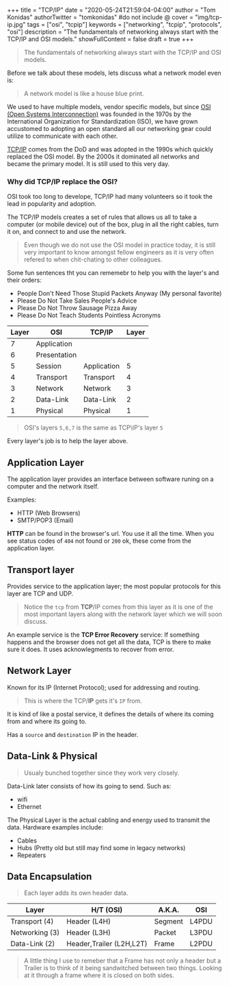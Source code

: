 +++
title = "TCP/IP"
date = "2020-05-24T21:59:04-04:00"
author = "Tom Konidas"
authorTwitter = "tomkonidas" #do not include @
cover = "img/tcp-ip.jpg"
tags = ["osi", "tcpip"]
keywords = ["networking", "tcpip", "protocols", "osi"]
description = "The fundamentals of networking always start with the TCP/IP and OSI models."
showFullContent = false
draft = true
+++

> The fundamentals of networking always start with the TCP/IP and OSI models.

Before we talk about these models, lets discuss what a network model even is:

> A network model is like a house blue print.

We used to have multiple models, vendor specific models, but since [OSI (Open Systems Interconnection)](https://en.wikipedia.org/wiki/OSI_model) was founded in the 1970s by the International Organization for Standardization (ISO), 
we have grown accustomed to adopting an open standard all our networking gear could utilize to communicate with each other.

[TCP/IP](https://en.wikipedia.org/wiki/Internet_protocol_suite) comes from the DoD and was adopted in the 1990s which quickly replaced the OSI model.
By the 2000s it dominated all networks and became the primary model. It is still used to this very day.

### Why did TCP/IP replace the OSI?
OSI took too long to develope, TCP/IP had many volunteers so it took the lead in popularity and adoption.

The TCP/IP models creates a set of rules that allows us all to take a computer
(or mobile device) out of the box, plug in all the right cables, turn it on,
and connect to and use the network.

> Even though we do not use the OSI model in practice today, it is still very important to know amongst fellow engineers
> as it is very often refered to when chit-chating to other colleagues. 

Some fun sentences tht you can rememebr to help you with the layer's and their orders:
- People Don't Need Those Stupid Packets Anyway (My personal favorite)
- Please Do Not Take Sales People's Advice
- Please Do Not Throw Sausage Pizza Away
- Please Do Not Teach Students Pointless Acronyms

|Layer|OSI|TCP/IP|Layer|
|---|---|---|---|
|7|Application||
|6|Presentation||
|5|Session|Application|5|
|4|Transport|Transport|4|
|3|Network|Network|3|
|2|Data-Link|Data-Link|2|
|1|Physical|Physical|1|

> OSI's layers `5,6,7` is the same as TCP\IP's layer `5`

Every layer's job is to help the layer above.

## Application Layer

The application layer provides an interface between software runing on a computer and the network itself.

Examples:
- HTTP (Web Browsers)
- SMTP/POP3 (Email)

**HTTP** can be found in the browser's url. You use it all the time.
When you see status codes of `404` not found or `200` ok, these come from the application layer.

## Transport layer

Provides service to the application layer; the most popular protocols for this layer are TCP and UDP.

> Notice the `tcp` from **TCP**/IP comes from this layer as it is one of the most important layers along with the network layer which we will soon discuss.

An example service is the **TCP Error Recovery** service:
If  something happens and the browser does not get all the data, TCP is there to make sure it does. It uses acknowlegments to recover from error.

## Network Layer
Known for its IP (Internet Protocol); used for addressing and routing.

> This is where the TCP/**IP** gets it's `IP` from.

It is kind of like a postal service, it defines the details of where its coming from and where its going to.

Has a `source` and `destination` IP in the header.

## Data-Link & Physical

> Usualy bunched together since they work very closely.

Data-Link later consists of how its going to send. 
Such as:
- wifi
- Ethernet

The Physical Layer is the actual cabling and energy used to transmit the data.
Hardware examples include:
- Cables
- Hubs (Pretty old but still may find some in legacy networks)
- Repeaters

## Data Encapsulation

> Each layer adds its own header data.

|Layer|H/T (OSI)|A.K.A.|OSI|
|---|---|---|---|
|Transport (4)|Header (L4H)|Segment|L4PDU|
|Networking (3)|Header (L3H)|Packet|L3PDU|
|Data-Link (2)|Header,Trailer (L2H,L2T)|Frame|L2PDU|


> A little thing I use to remeber that a Frame has not only a header but a Trailer is to think of it being sandwitched between two things. Looking at it through a frame where it is closed on both sides.